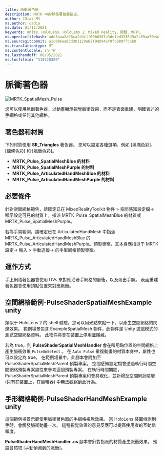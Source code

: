 ```yaml
---
title: 脈衝著色器
description: MRTK 中的脈衝著色器描述。
author: CDiaz-MS
ms.author: cadia
ms.date: 01/12/2021
keywords: Unity、HoloLens、HoloLens 2、Mixed Reality、開發、MRTK、
ms.openlocfilehash: add3aaa2a98ca2ddc1f60b0307a3defed3236d9a2c09aa70ea2d12b2d9638eba
ms.sourcegitcommit: a1c086aa83d381129e62f9d8942f0fc889ffcab0
ms.translationtype: MT
ms.contentlocale: zh-TW
ms.lasthandoff: 08/05/2021
ms.locfileid: "115228380"
---
```

# <a name="pulse-shader"></a>脈衝著色器

![MRTK_SpatialMesh_Pulse](https://user-images.githubusercontent.com/13754172/68261851-3489e200-fff6-11e9-9f6c-5574a7dd8db7.gif)

您可以使用脈衝著色器，以動畫顯示視覺脈衝效果，而不是表面重建、明確表述的手網格或任何其他網格。

## <a name="shader-and-material"></a>著色器和材質

下列材質使用 **SR_Triangles** 著色器。 您可以設定各種選項，例如 [填滿色彩]、[線條色彩] 和 [脈衝色彩]。

- **MRTK_Pulse_SpatialMeshBlue 的材料** 
- **MRTK_Pulse_SpatialMeshPurple 的材料** 
- **MRTK_Pulse_ArticulatedHandMeshBlue 的材料** 
- **MRTK_Pulse_ArticulatedHandMeshPurple 的材料** 

## <a name="prerequisites"></a>必要條件

針對空間網格範例，請確定已在 MixedRealityToolkit 物件 > 空間感知設定檔-> 顯示設定可見的材質上，指派 MRTK_Pulse_SpatialMeshBlue 的材質或 MRTK_Pulse_SpatialMeshPurple。

若為手寫範例，請確定已在 ArticulatedHandMesh 中指派 MRTK_Pulse_ArticulatedHandMeshBlue 的 MRTK_Pulse_ArticulatedHandMeshPurple。預製專案，其本身應指派于 MRTK 設定-> 輸入 > 手動追蹤-> 的手型網格預製專案。

## <a name="how-it-works"></a>運作方式

手上網格著色器會使用 UVs 來對應沿著手網格的脈衝，以及淡出手腕。 表面重建著色器會使用頂點位置來對應脈衝。

## <a name="spatial-mesh-example---pulseshaderspatialmeshexampleunity"></a>空間網格範例-PulseShaderSpatialMeshExample unity

類似于 HoloLens 2 的 shell 體驗，您可以用光點來點一下，以產生空間網格的閃爍效果。 範例場景包含 ExampleSpatialMesh 物件，此物件是 Unity 遊戲模式的測試空間網格資料。 此物件將會在裝置上停用並隱藏。

若為 true，則 **PulseShaderSpatialMeshHandler** 會在叫用點位置的空間網格上產生脈衝效果 `PulseOnSelect` 。 在  `Auto Pulse` 重複動畫的材質本身中，屬性也可以設定為 true。  在範例場景中，此腳本會附加至 PulseShaderSpatialMeshParent 預製專案。  空間感知設定檔會透過執行時間空間網格預製專案屬性來參考這個預製專案。 在執行時間期間，PulseShaderSpatialMeshParent 預製專案和會具現化，並新增至空間網狀階層 (只有在裝置上，在編輯器) 中無法觀察到此行為。

## <a name="hand-mesh-example---pulseshaderhandmeshexampleunity"></a>手形網格範例-PulseShaderHandMeshExample unity

這個範例場景示範使用脈衝著色器的手網格視覺效果。 當 HoloLens 裝置偵測到手時，會觸發脈衝動畫一次。 這種視覺效果的意見反應可以提高使用者的互動信賴度。 

**PulseShaderHandMeshHandler .cs** 腳本會針對指派的材質產生脈衝效果。 預設會核取 [手動偵測到的脈衝]。
